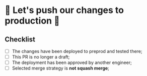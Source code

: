 # 🎁 Let's push our changes to production 🎁

## Checklist

- [ ] The changes have been deployed to preprod and tested there;
- [ ] This PR is no longer a draft;
- [ ] The deployment has been approved by another engineer;
- [ ] Selected merge strategy is **not squash merge**;
